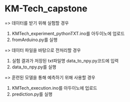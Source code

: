# KM-Tech_capstone

=> 데이터를 받기 위해 실험할 경우
1. KMTech_experiment_pythonTXT.ino를 아두이노에 업로드
2. fromArduino.py를 실행

=> 데이터 파일을 바탕으로 전처리할 경우
1. 실험 결과가 저장된 txt파일명 data_to_npy.py코드에 입력
2. data_to_npy.py를 실행

=> 훈련된 모델을 통해 예측하기 위해 사용할 경우
1. KMTech_execution.ino를 아두이노에 업로드
2. prediction.py를 실행
